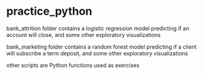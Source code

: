 # practice_python

bank_attrition folder contains a logistic regression model predicting if an account will close, and some other exploratory visualizations

bank_marketing folder contains a random forest model predicting if a client will subscribe a term deposit, and some other exploratory visualizations

other scripts are Python functions used as exercises
